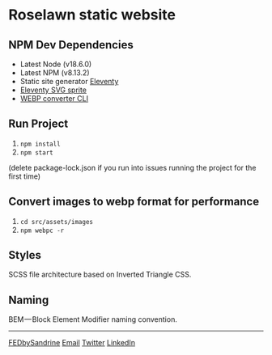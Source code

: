 # Roselawn static website

## NPM Dev Dependencies
* Latest Node (v18.6.0)
* Latest NPM (v8.13.2)
* Static site generator [Eleventy](https://www.11ty.dev/)
* [Eleventy SVG sprite](https://www.npmjs.com/package/eleventy-plugin-svg-sprite)
* [WEBP converter CLI](https://www.npmjs.com/package/webp-converter-cli)

## Run Project
1. `npm install`
2. `npm start`

(delete package-lock.json if you run into issues running the project for the first time)

## Convert images to webp format for performance
1. `cd src/assets/images`
2. `npm webpc -r`

## Styles
SCSS file architecture based on Inverted Triangle CSS.

## Naming
BEM — Block Element Modifier naming convention.

---

[FEDbySandrine](http://www.fedbysandrine.com)
[Email](fedbysandrine@gmail.com)
[Twitter](http://www.twitter.com/fedbysandrine)
[LinkedIn](linkedin.com/in/sandrinepns)
